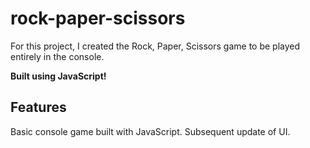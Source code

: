# rock-paper-scissors

For this project, I created the Rock, Paper, Scissors game to be played entirely in the console.

**Built using JavaScript!**

## Features

Basic console game built with JavaScript. Subsequent update of UI.
